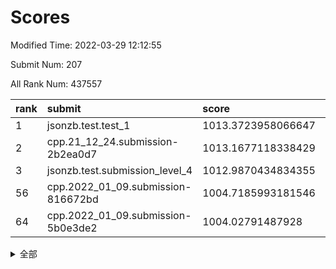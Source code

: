 # Scores

Modified Time: 2022-03-29 12:12:55

Submit Num: 207

All Rank Num: 437557

| rank |               submit               |       score        |       sigma        | pk_num |
| :--- | :--------------------------------- | :----------------- | :----------------- | :----- |
| 1    | jsonzb.test.test_1                 | 1013.3723958066647 | 0.8347476074663939 | 8458   |
| 2    | cpp.21_12_24.submission-2b2ea0d7   | 1013.1677118338429 | 0.7792020909535605 | 8459   |
| 3    | jsonzb.test.submission_level_4     | 1012.9870434834355 | 0.8110690964056505 | 8453   |
| 56   | cpp.2022_01_09.submission-816672bd | 1004.7185993181546 | 0.7146551764001772 | 8452   |
| 64   | cpp.2022_01_09.submission-5b0e3de2 | 1004.02791487928   | 0.7133890520185528 | 8449   |


<details>
<summary>全部</summary>

| rank |                 submit                 |       score        |       sigma        | pk_num |
| :--- | :------------------------------------- | :----------------- | :----------------- | :----- |
| 1    | jsonzb.test.test_1                     | 1013.3723958066647 | 0.8347476074663939 | 8458   |
| 2    | cpp.21_12_24.submission-2b2ea0d7       | 1013.1677118338429 | 0.7792020909535605 | 8459   |
| 3    | jsonzb.test.submission_level_4         | 1012.9870434834355 | 0.8110690964056505 | 8453   |
| 4    | gobigger.level_3.submission_level_3_8  | 1011.7753270943733 | 0.7782523771539813 | 8451   |
| 5    | gobigger.level_3.submission_level_3_42 | 1011.6057674098581 | 0.773179556511482  | 8456   |
| 6    | gobigger.level_3.submission_level_3_43 | 1011.5155512368732 | 0.7976763672322683 | 8454   |
| 7    | gobigger.level_3.submission_level_3_18 | 1011.1052438296008 | 0.7460575609298826 | 8457   |
| 8    | gobigger.level_3.submission_level_3_5  | 1011.0202095176832 | 0.7616192922329781 | 8456   |
| 9    | gobigger.level_3.submission_level_3_34 | 1010.9487745490536 | 0.7928740780183373 | 8455   |
| 10   | gobigger.level_3.submission_level_3_47 | 1010.9427849709941 | 0.7767794766085868 | 8451   |
| 11   | gobigger.level_3.submission_level_3_25 | 1010.8066250906903 | 0.765110490005563  | 8451   |
| 12   | gobigger.level_3.submission_level_3_17 | 1010.7667608206438 | 0.7623210359697019 | 8453   |
| 13   | gobigger.level_3.submission_level_3_31 | 1010.7335243177739 | 0.7676957108940234 | 8457   |
| 14   | gobigger.level_3.submission_level_3_37 | 1010.7157041933792 | 0.7606465792093313 | 8458   |
| 15   | gobigger.level_3.submission_level_3_20 | 1010.6193005884608 | 0.775870125329543  | 8458   |
| 16   | gobigger.level_3.submission_level_3_4  | 1010.5899615439967 | 0.7920748266550941 | 8462   |
| 17   | gobigger.level_3.submission_level_3_16 | 1010.5063344504744 | 0.7673462188050926 | 8451   |
| 18   | gobigger.level_3.submission_level_3_6  | 1010.453184289945  | 0.7937644885934385 | 8452   |
| 19   | gobigger.level_3.submission_level_3_13 | 1010.3979463334437 | 0.7894384300186259 | 8451   |
| 20   | gobigger.level_3.submission_level_3_11 | 1010.3875789634363 | 0.7644542554228956 | 8450   |
| 21   | gobigger.level_3.submission_level_3_15 | 1010.3847373604758 | 0.7366934098745804 | 8455   |
| 22   | gobigger.level_3.submission_level_3_22 | 1010.374225271276  | 0.7462960159949878 | 8453   |
| 23   | gobigger.level_3.submission_level_3_12 | 1010.3717094249864 | 0.7669598195228716 | 8455   |
| 24   | gobigger.level_3.submission_level_3_29 | 1010.2591721363007 | 0.7567697583634148 | 8448   |
| 25   | gobigger.level_3.submission_level_3_44 | 1010.2529768544947 | 0.753876958460924  | 8455   |
| 26   | gobigger.level_3.submission_level_3_40 | 1010.2439414308728 | 0.7861453708004428 | 8455   |
| 27   | gobigger.level_3.submission_level_3_48 | 1010.2150739733104 | 0.7630276181556632 | 8455   |
| 28   | gobigger.level_3.submission_level_3_0  | 1010.1946861344422 | 0.7623305059100658 | 8458   |
| 29   | gobigger.level_3.submission_level_3_27 | 1010.1746655063357 | 0.7746021733687402 | 8460   |
| 30   | gobigger.level_3.submission_level_3_14 | 1010.1552822127666 | 0.7692526312646762 | 8459   |
| 31   | gobigger.level_3.submission_level_3_46 | 1010.1524226461968 | 0.7797471399667695 | 8457   |
| 32   | gobigger.level_3.submission_level_3_3  | 1010.1377846718987 | 0.7844125146355483 | 8456   |
| 33   | gobigger.level_3.submission_level_3_45 | 1010.1328891785042 | 0.7662919897079351 | 8447   |
| 34   | gobigger.level_3.submission_level_3_24 | 1010.0742278369639 | 0.7370458418591613 | 8453   |
| 35   | gobigger.level_3.submission_level_3_28 | 1009.9845680295866 | 0.751216492501138  | 8459   |
| 36   | gobigger.level_3.submission_level_3_9  | 1009.9247543516519 | 0.7683204760146446 | 8454   |
| 37   | gobigger.level_3.submission_level_3_10 | 1009.9038553467745 | 0.768586441631883  | 8459   |
| 38   | gobigger.level_3.submission_level_3_19 | 1009.9032817096629 | 0.7548937312512518 | 8452   |
| 39   | gobigger.level_3.submission_level_3_39 | 1009.7836020329923 | 0.7321176286962613 | 8456   |
| 40   | gobigger.level_3.submission_level_3_33 | 1009.777556541713  | 0.7563061401885213 | 8456   |
| 41   | gobigger.level_3.submission_level_3_41 | 1009.3322538429074 | 0.7418897094373416 | 8458   |
| 42   | gobigger.level_3.submission_level_3_2  | 1009.246697412723  | 0.7436848995512244 | 8457   |
| 43   | gobigger.level_3.submission_level_3_23 | 1009.1316945989514 | 0.745094135234158  | 8453   |
| 44   | gobigger.level_3.submission_level_3_1  | 1008.9942965610747 | 0.7612380486149505 | 8453   |
| 45   | gobigger.level_3.submission_level_3_30 | 1008.986587874145  | 0.7376270795165323 | 8455   |
| 46   | gobigger.level_3.submission_level_3_7  | 1008.8650105866616 | 0.7556078204135206 | 8454   |
| 47   | gobigger.level_3.submission_level_3_35 | 1008.7593938995223 | 0.7357317482736312 | 8457   |
| 48   | gobigger.level_3.submission_level_3_26 | 1008.3921324612461 | 0.7448770533590108 | 8457   |
| 49   | gobigger.level_3.submission_level_3_49 | 1008.3546096146131 | 0.7440030839639158 | 8457   |
| 50   | gobigger.level_3.submission_level_3_32 | 1008.2600941795685 | 0.7521347934271947 | 8455   |
| 51   | gobigger.level_3.submission_level_3_36 | 1008.2463451735921 | 0.7259441018128436 | 8455   |
| 52   | gobigger.level_3.submission_level_3_38 | 1007.8415959334784 | 0.724459618787878  | 8458   |
| 53   | gobigger.level_3.submission_level_3_21 | 1006.9868873505615 | 0.7409713676250057 | 8454   |
| 54   | gobigger.level_1.submission_level_1_1  | 1005.2307844816215 | 0.7179033071519485 | 8458   |
| 55   | gobigger.level_1.submission_level_1_42 | 1004.7579353783705 | 0.7128857621668985 | 8456   |
| 56   | cpp.2022_01_09.submission-816672bd     | 1004.7185993181546 | 0.7146551764001772 | 8452   |
| 57   | gobigger.level_1.submission_level_1_43 | 1004.6723650585886 | 0.7243865749411859 | 8458   |
| 58   | gobigger.level_1.submission_level_1_41 | 1004.2743752399283 | 0.7285560306894769 | 8456   |
| 59   | gobigger.level_1.submission_level_1_45 | 1004.2433916542673 | 0.7288574180578289 | 8454   |
| 60   | gobigger.level_1.submission_level_1_34 | 1004.2028581945001 | 0.7189326707085341 | 8456   |
| 61   | gobigger.level_1.submission_level_1_48 | 1004.1789601502317 | 0.7188028314450567 | 8456   |
| 62   | gobigger.level_1.submission_level_1_6  | 1004.0983449254355 | 0.7196685986258735 | 8454   |
| 63   | gobigger.level_1.submission_level_1_24 | 1004.0460303352361 | 0.7313865630242877 | 8455   |
| 64   | cpp.2022_01_09.submission-5b0e3de2     | 1004.02791487928   | 0.7133890520185528 | 8449   |
| 65   | gobigger.level_1.submission_level_1_37 | 1003.9784069351433 | 0.7101887986632536 | 8454   |
| 66   | gobigger.level_1.submission_level_1_21 | 1003.9163529347113 | 0.7216244169177826 | 8452   |
| 67   | gobigger.level_1.submission_level_1_47 | 1003.8370448120859 | 0.7262822617580473 | 8455   |
| 68   | gobigger.level_1.submission_level_1_23 | 1003.7018091801675 | 0.7226483705225293 | 8457   |
| 69   | gobigger.level_1.submission_level_1_31 | 1003.6770103049771 | 0.7194528678670693 | 8449   |
| 70   | gobigger.level_1.submission_level_1_13 | 1003.6564644016515 | 0.7231604343210736 | 8454   |
| 71   | gobigger.level_1.submission_level_1_46 | 1003.5890557866851 | 0.7170197018023465 | 8455   |
| 72   | gobigger.level_1.submission_level_1_0  | 1003.5530244049735 | 0.7042082096207701 | 8458   |
| 73   | gobigger.level_1.submission_level_1_25 | 1003.495618272065  | 0.7169339870749364 | 8457   |
| 74   | gobigger.level_1.submission_level_1_18 | 1003.4495226500695 | 0.7108656422122015 | 8452   |
| 75   | gobigger.level_1.submission_level_1_49 | 1003.3898300504984 | 0.7160484375718787 | 8451   |
| 76   | gobigger.level_1.submission_level_1_26 | 1003.3570087654462 | 0.7097769530404429 | 8454   |
| 77   | gobigger.level_1.submission_level_1_20 | 1003.3432235251399 | 0.7234502100825279 | 8458   |
| 78   | gobigger.level_1.submission_level_1_10 | 1003.3402788655646 | 0.7132163601751897 | 8458   |
| 79   | gobigger.level_1.submission_level_1_35 | 1003.2965750092418 | 0.7103963363520985 | 8454   |
| 80   | gobigger.level_1.submission_level_1_4  | 1003.2710261562299 | 0.7195341509242152 | 8457   |
| 81   | gobigger.level_1.submission_level_1_33 | 1003.2683705446098 | 0.7131423177881807 | 8458   |
| 82   | gobigger.level_1.submission_level_1_15 | 1003.2648389429266 | 0.721234910493574  | 8457   |
| 83   | gobigger.level_1.submission_level_1_27 | 1003.1785439780449 | 0.7230016887362452 | 8449   |
| 84   | gobigger.level_1.submission_level_1_32 | 1003.1006631474007 | 0.7118482817702639 | 8460   |
| 85   | gobigger.level_1.submission_level_1_28 | 1003.080403323684  | 0.7184638069161883 | 8453   |
| 86   | gobigger.level_1.submission_level_1_5  | 1003.0765131979043 | 0.7137466320638536 | 8456   |
| 87   | gobigger.level_1.submission_level_1_7  | 1003.0667731773752 | 0.7219162938493182 | 8459   |
| 88   | gobigger.level_1.submission_level_1_16 | 1002.8661733970051 | 0.7032803865901381 | 8454   |
| 89   | gobigger.level_1.submission_level_1_36 | 1002.7689642440685 | 0.7181911763509563 | 8447   |
| 90   | gobigger.level_1.submission_level_1_14 | 1002.7680130355087 | 0.7082224398168654 | 8456   |
| 91   | gobigger.level_1.submission_level_1_17 | 1002.6924100373345 | 0.7240173860155217 | 8455   |
| 92   | gobigger.level_1.submission_level_1_39 | 1002.659017412801  | 0.7064889859639658 | 8454   |
| 93   | gobigger.level_1.submission_level_1_2  | 1002.5995766834682 | 0.7086499765434938 | 8455   |
| 94   | gobigger.level_1.submission_level_1_44 | 1002.5832862595205 | 0.7031685768112076 | 8459   |
| 95   | gobigger.level_1.submission_level_1_11 | 1002.5703138164376 | 0.7190171266948776 | 8455   |
| 96   | gobigger.level_1.submission_level_1_19 | 1002.3849436372591 | 0.7063914658476012 | 8454   |
| 97   | gobigger.level_1.submission_level_1_29 | 1002.379520637255  | 0.7171111965728572 | 8456   |
| 98   | gobigger.level_1.submission_level_1_30 | 1002.2914061103123 | 0.7164750925481983 | 8459   |
| 99   | gobigger.level_1.submission_level_1_22 | 1002.289162544457  | 0.7051109079364002 | 8454   |
| 100  | gobigger.level_1.submission_level_1_8  | 1002.2820466986362 | 0.7162786206942167 | 8459   |
| 101  | gobigger.level_1.submission_level_1_40 | 1002.1649159757261 | 0.705114048153021  | 8455   |
| 102  | gobigger.level_1.submission_level_1_3  | 1002.1042486338428 | 0.7105168251914165 | 8454   |
| 103  | gobigger.level_1.submission_level_1_12 | 1002.0217817250957 | 0.7217935568518893 | 8455   |
| 104  | gobigger.level_1.submission_level_1_9  | 1001.4540381994469 | 0.6989048403117051 | 8455   |
| 105  | gobigger.level_1.submission_level_1_38 | 1001.4138027652469 | 0.7140012202484776 | 8453   |
| 106  | gobigger.random.submission_random_40   | 997.8450051066565  | 0.702763543938837  | 8454   |
| 107  | gobigger.random.submission_random_27   | 997.2164050329382  | 0.6963345341591017 | 8457   |
| 108  | gobigger.random.submission_random_20   | 996.928358326943   | 0.703613676160638  | 8458   |
| 109  | gobigger.random.submission_random_22   | 996.8900793227152  | 0.7070961695401023 | 8457   |
| 110  | gobigger.random.submission_random_44   | 996.7063797533335  | 0.7171508872391645 | 8456   |
| 111  | gobigger.random.submission_random_39   | 996.7020979565848  | 0.7177062029042487 | 8458   |
| 112  | gobigger.random.submission_random_4    | 996.670978804436   | 0.7150102686451542 | 8451   |
| 113  | gobigger.random.submission_random_37   | 996.6487684784772  | 0.7129916169010276 | 8457   |
| 114  | gobigger.random.submission_random_41   | 996.5953687217789  | 0.7080655412123592 | 8455   |
| 115  | gobigger.random.submission_random_32   | 996.4478632643606  | 0.7067675669173971 | 8460   |
| 116  | gobigger.random.submission_random_33   | 996.4314069865039  | 0.705080766668626  | 8452   |
| 117  | gobigger.random.submission_random_8    | 996.3998503731673  | 0.7017707024253418 | 8452   |
| 118  | gobigger.random.submission_random_6    | 996.3352171996853  | 0.7196713904868084 | 8455   |
| 119  | gobigger.random.submission_random_9    | 996.3049732126575  | 0.7007905405137481 | 8452   |
| 120  | gobigger.random.submission_random_18   | 996.3025444935852  | 0.7034838295912793 | 8459   |
| 121  | gobigger.random.submission_random_26   | 996.2781306596312  | 0.701039625650339  | 8455   |
| 122  | gobigger.random.submission_random_16   | 996.2352085273963  | 0.7058215763345799 | 8453   |
| 123  | gobigger.random.submission_random_3    | 996.2104033998501  | 0.7218817858481489 | 8461   |
| 124  | gobigger.random.submission_random_43   | 996.1708710315572  | 0.7171431068305084 | 8456   |
| 125  | gobigger.random.submission_random_36   | 996.1450062293375  | 0.6999323726780975 | 8454   |
| 126  | gobigger.random.submission_random_24   | 996.061433490722   | 0.7027246433297221 | 8458   |
| 127  | gobigger.random.submission_random_7    | 996.0291504117635  | 0.7109986176341252 | 8456   |
| 128  | gobigger.random.submission_random_19   | 996.0187339374288  | 0.6977660315061605 | 8453   |
| 129  | gobigger.random.submission_random_0    | 995.9832580948248  | 0.7066122703997236 | 8453   |
| 130  | gobigger.random.submission_random_38   | 995.9737829260793  | 0.7240400954002375 | 8455   |
| 131  | gobigger.random.submission_random_30   | 995.9605051593636  | 0.7068191721345274 | 8454   |
| 132  | gobigger.random.submission_random_46   | 995.9586671683024  | 0.7047788654018421 | 8455   |
| 133  | gobigger.random.submission_random_5    | 995.9016104593633  | 0.7105767405956644 | 8455   |
| 134  | gobigger.random.submission_random_48   | 995.8987554359701  | 0.7084928685948019 | 8454   |
| 135  | gobigger.random.submission_random_29   | 995.8209036616254  | 0.7155124944029555 | 8456   |
| 136  | gobigger.random.submission_random_45   | 995.8041482241927  | 0.7126200700598254 | 8458   |
| 137  | gobigger.random.submission_random_31   | 995.7848210283653  | 0.7127942278296283 | 8456   |
| 138  | gobigger.random.submission_random_11   | 995.7810949475968  | 0.710668031532539  | 8458   |
| 139  | gobigger.random.submission_random_15   | 995.7421628449894  | 0.7173471814404264 | 8459   |
| 140  | gobigger.random.submission_random_21   | 995.7257861530056  | 0.7063584526240791 | 8456   |
| 141  | gobigger.random.submission_random_12   | 995.6753765841945  | 0.7045131646171724 | 8458   |
| 142  | gobigger.random.submission_random_2    | 995.6715649864051  | 0.7038378950629312 | 8459   |
| 143  | gobigger.random.submission_random_35   | 995.514571052793   | 0.7237527070682803 | 8462   |
| 144  | gobigger.random.submission_random_1    | 995.476353317999   | 0.7108624706325919 | 8453   |
| 145  | gobigger.random.submission_random_34   | 995.4701691761813  | 0.6952661511109238 | 8455   |
| 146  | gobigger.random.submission_random_49   | 995.4039239789461  | 0.706746670493347  | 8453   |
| 147  | gobigger.random.submission_random_17   | 995.3118804689265  | 0.7100812533135795 | 8455   |
| 148  | gobigger.random.submission_random_28   | 995.2978954786317  | 0.6973454877801581 | 8459   |
| 149  | gobigger.random.submission_random_10   | 995.2605177213027  | 0.7173848137372234 | 8458   |
| 150  | gobigger.random.submission_random_25   | 995.2326254498954  | 0.7274190039671175 | 8454   |
| 151  | gobigger.random.submission_random_47   | 995.2024087383047  | 0.7117709993639699 | 8453   |
| 152  | gobigger.random.submission_random_13   | 995.198760703562   | 0.7122947235729404 | 8453   |
| 153  | gobigger.random.submission_random_42   | 995.1781570730327  | 0.7094751047573553 | 8452   |
| 154  | gobigger.random.submission_random_23   | 994.8372452389241  | 0.6961489756839264 | 8451   |
| 155  | gobigger.level_2.submission_level_2_1  | 994.7592043301487  | 0.7325490972488092 | 8457   |
| 156  | gobigger.random.submission_random_14   | 994.4341052344236  | 0.7269445267702628 | 8458   |
| 157  | gobigger.level_2.submission_level_2_6  | 994.300180835719   | 0.7249954637964753 | 8453   |
| 158  | gobigger.level_2.submission_level_2_42 | 994.1674109869119  | 0.7239407990283965 | 8455   |
| 159  | gobigger.level_2.submission_level_2_37 | 993.8176517318306  | 0.7203717588215722 | 8456   |
| 160  | gobigger.level_2.submission_level_2_40 | 993.7670370934685  | 0.7296312843513265 | 8457   |
| 161  | gobigger.level_2.submission_level_2_34 | 993.5395755533391  | 0.7249607487380405 | 8452   |
| 162  | gobigger.level_2.submission_level_2_23 | 993.4365518523551  | 0.7395564984939703 | 8458   |
| 163  | gobigger.level_2.submission_level_2_27 | 993.3439198100369  | 0.7385285388843191 | 8452   |
| 164  | gobigger.level_2.submission_level_2_8  | 993.2050212729633  | 0.7297334648148172 | 8458   |
| 165  | gobigger.level_2.submission_level_2_30 | 993.1714497730902  | 0.7446603410073843 | 8456   |
| 166  | gobigger.level_2.submission_level_2_7  | 993.0535392674046  | 0.7406044574960794 | 8451   |
| 167  | gobigger.level_2.submission_level_2_2  | 992.8677115714119  | 0.7408097078110727 | 8459   |
| 168  | gobigger.level_2.submission_level_2_12 | 992.7856439586238  | 0.7276964164042302 | 8448   |
| 169  | gobigger.level_2.submission_level_2_49 | 992.773420178724   | 0.7415624624929414 | 8454   |
| 170  | gobigger.level_2.submission_level_2_0  | 992.7653298260728  | 0.7384017630155062 | 8458   |
| 171  | gobigger.level_2.submission_level_2_21 | 992.7517905233012  | 0.7268992058423861 | 8456   |
| 172  | gobigger.level_2.submission_level_2_24 | 992.7464143841828  | 0.7405907755820482 | 8458   |
| 173  | gobigger.level_2.submission_level_2_18 | 992.699137946358   | 0.748487336412026  | 8457   |
| 174  | gobigger.level_2.submission_level_2_39 | 992.6505013625178  | 0.7293857849620886 | 8453   |
| 175  | gobigger.level_2.submission_level_2_35 | 992.6354667605071  | 0.7344152406732722 | 8455   |
| 176  | gobigger.level_2.submission_level_2_20 | 992.5836920733999  | 0.7470878039636821 | 8456   |
| 177  | gobigger.level_2.submission_level_2_19 | 992.4837275814738  | 0.7451562838296197 | 8457   |
| 178  | gobigger.level_2.submission_level_2_46 | 992.3650609982184  | 0.7350320990120565 | 8452   |
| 179  | gobigger.level_2.submission_level_2_36 | 992.3343061802503  | 0.7343542864219408 | 8450   |
| 180  | gobigger.level_2.submission_level_2_4  | 992.319719737625   | 0.739393531089926  | 8457   |
| 181  | gobigger.level_2.submission_level_2_22 | 992.2357422589802  | 0.7471621361252883 | 8453   |
| 182  | gobigger.level_2.submission_level_2_14 | 992.1692225788069  | 0.7523130306666937 | 8450   |
| 183  | gobigger.level_2.submission_level_2_28 | 992.1679600210099  | 0.7448399928985162 | 8456   |
| 184  | gobigger.level_2.submission_level_2_31 | 992.1434447363165  | 0.7315772705402495 | 8453   |
| 185  | gobigger.level_2.submission_level_2_41 | 992.0003838885165  | 0.760710177710765  | 8457   |
| 186  | gobigger.level_2.submission_level_2_25 | 991.9626468999506  | 0.7385220260019785 | 8456   |
| 187  | gobigger.level_2.submission_level_2_9  | 991.9504049285666  | 0.7434684748760851 | 8452   |
| 188  | gobigger.level_2.submission_level_2_44 | 991.9028095338152  | 0.7270675257039234 | 8453   |
| 189  | gobigger.level_2.submission_level_2_16 | 991.902725241319   | 0.7529155069424536 | 8453   |
| 190  | gobigger.level_2.submission_level_2_15 | 991.8918793000008  | 0.7445575076691718 | 8462   |
| 191  | gobigger.level_2.submission_level_2_38 | 991.817804419191   | 0.7433538796176459 | 8457   |
| 192  | gobigger.level_2.submission_level_2_43 | 991.8015037325879  | 0.7377647889829326 | 8459   |
| 193  | gobigger.level_2.submission_level_2_5  | 991.7939410739144  | 0.7652042078181681 | 8452   |
| 194  | gobigger.level_2.submission_level_2_11 | 991.6402934639461  | 0.7314932361994076 | 8454   |
| 195  | gobigger.level_2.submission_level_2_13 | 991.5379997890075  | 0.75723202405986   | 8458   |
| 196  | gobigger.level_2.submission_level_2_47 | 991.4562553835327  | 0.7425606983843104 | 8459   |
| 197  | gobigger.level_2.submission_level_2_45 | 991.2562022476393  | 0.7494027887419323 | 8454   |
| 198  | gobigger.level_2.submission_level_2_33 | 991.1358703788786  | 0.7547618008029146 | 8457   |
| 199  | gobigger.level_2.submission_level_2_29 | 990.8205132922702  | 0.773699450293408  | 8457   |
| 200  | gobigger.level_2.submission_level_2_26 | 990.7305012611785  | 0.7446984237647108 | 8457   |
| 201  | gobigger.level_2.submission_level_2_48 | 990.72937890513    | 0.766099706167304  | 8459   |
| 202  | gobigger.level_2.submission_level_2_10 | 990.525336343047   | 0.7696677894492214 | 8458   |
| 203  | gobigger.level_2.submission_level_2_32 | 990.4878230708339  | 0.7940021017020013 | 8451   |
| 204  | gobigger.level_2.submission_level_2_3  | 990.4656165101298  | 0.7649909091759522 | 8459   |
| 205  | gobigger.level_2.submission_level_2_17 | 989.5237810505934  | 0.7726952616296502 | 8459   |
| 206  | gobigger.none.submission_none_0        | 978.6031844275356  | 1.178017646497403  | 8448   |
| 207  | gobigger.none.submission_none_1        | 976.4214098428508  | 1.3685062284027003 | 8454   |

</details>